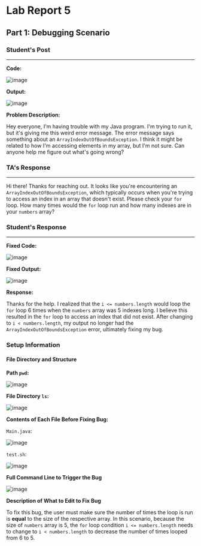 # Lab Report 5

## Part 1: Debugging Scenario

### Student's Post

---

**Code:**

![image](https://github.com/williamlinplayzlegitpiano/15Llabreports/assets/55766910/9b503219-1946-4f11-b921-5a16999665af)

**Output:**

![image](https://github.com/williamlinplayzlegitpiano/15Llabreports/assets/55766910/42a419b4-b5d5-4db9-ac71-2444b83bea9c)

**Problem Description:**

Hey everyone, I'm having trouble with my Java program. I'm trying to run it, but it's giving me this weird error message. The error message says something about an `ArrayIndexOutOfBoundsException`. I think it might be related to how I'm accessing elements in my array, but I'm not sure. Can anyone help me figure out what's going wrong?

### TA's Response

---

Hi there! Thanks for reaching out. It looks like you're encountering an `ArrayIndexOutOfBoundsException`, which typically occurs when you're trying to access an index in an array that doesn't exist. Please check your `for` loop. How many times would the `for` loop run and how many indexes are in your `numbers` array? 



### Student's Response

---

**Fixed Code:**

![image](https://github.com/williamlinplayzlegitpiano/15Llabreports/assets/55766910/f60ed29f-73fb-443d-9ecd-f689183432ab)

**Fixed Output:**

![image](https://github.com/williamlinplayzlegitpiano/15Llabreports/assets/55766910/05a78bc3-e16a-4501-84e4-7043e92549da)

**Response:**

Thanks for the help. I realized that the `i <= numbers.length` would loop the `for` loop 6 times when the `numbers` array was 5 indexes long. I believe this resulted in the `for` loop to access an index that did not exist. After changing to `i < numbers.length`, my output no longer had the `ArrayIndexOutOfBoundsException` error, ultimately fixing my bug.

### Setup Information

#### **File Directory and Structure**

**Path `pwd`:**

![image](https://github.com/williamlinplayzlegitpiano/15Llabreports/assets/55766910/6bc5ac6a-56b9-49ac-a6eb-8335dd75bfef)

**File Directory `ls`:**

![image](https://github.com/williamlinplayzlegitpiano/15Llabreports/assets/55766910/6044763f-56f4-4ac4-9181-5499c3f3b9f8)

**Contents of Each File Before Fixing Bug:**

`Main.java`:

![image](https://github.com/williamlinplayzlegitpiano/15Llabreports/assets/55766910/9b503219-1946-4f11-b921-5a16999665af)

`test.sh`:

![image](https://github.com/williamlinplayzlegitpiano/15Llabreports/assets/55766910/ee8d8a2d-8f01-4ce8-8727-3d4b2f799f57)

**Full Command Line to Trigger the Bug**

![image](https://github.com/williamlinplayzlegitpiano/15Llabreports/assets/55766910/ff445dbd-a82a-4884-8ddb-3d332b699bef)

**Description of What to Edit to Fix Bug**

To fix this bug, the user must make sure the number of times the loop is run is **equal** to the size of the respective array. In this scenario, because the size of `numbers` array is 5, the `for` loop condition `i <= numbers.length` needs to change to `i < numbers.length` to decrease the number of times looped from 6 to 5.



